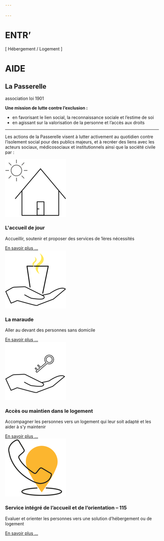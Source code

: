 ```yaml
---

---
```


<div class="py-5 rounded-1 shadow-lg" style="background-image: url('/img/header-accueil-1200.jpg'); background-size: cover;">
<div class="row g-5 py-5">
<div class="col-10 col-sm-1 col-lg-7"></div>
<div class="col-sm-8 col-lg-4 p-4 text-light">
<h1 class="lh-1 mb-3">ENTR’</h1>
<p class="fs-3 text-center">[ Hébergement / Logement ]</p>
<h1 class="lh-1 mb-3 text-end">AIDE</h1>
</div>
</div>
</div>


<div class="row align-items-start mt-5" style="background-image: url('/img/rond.png');">
<div class="col text-center fs-5">

## La Passerelle

association loi 1901

</div>
<div class="col">

**Une mission de lutte contre l’exclusion :**

-  en favorisant le lien social, la reconnaissance sociale et l’estime de soi
-  en agissant sur la valorisation de la personne et l’accès aux droits

___

Les actions de la Passerelle visent à lutter activement au quotidien contre l’isolement social pour des publics majeurs, et à recréer des liens avec les acteurs sociaux, médicosociaux et institutionnels ainsi que la société civile par :

</div>
</div>


<div class="container">
<div class="row g-4 py-5 row-cols-1 row-cols-lg-4">

<div class="col"><div class="p-3 bg-primary rounded-3 shadow">
<img src="/img/accueil-jour-200x189.png" />
<h3 class="fs-3 fw-bold">L'accueil de jour</h3>
<p>Accueillir, soutenir et proposer des services de 1ères nécessités</p>
<a href="/accueil-de-jour/" class="btn btn-primary btn-lg">En savoir plus ...</a>

</div></div>

<div class="col"><div class="p-3 rounded-3 shadow">
<img src="/img/maraude-200x189.png" />
<h3 class="fs-3 fw-bold">La maraude</h3>
<p>Aller au devant des personnes sans domicile</p>
<a href="/maraude/" class="btn btn-primary btn-lg">En savoir plus ...</a>
</div></div>

<div class="col"><div class="p-3 bg-secondary rounded-3 shadow">
<img src="/img/logement-200x189.png" />
<h3 class="fs-3 fw-bold">Accès ou maintien dans le logement</h3>
<p>Accompagner les personnes vers un logement qui leur soit adapté et les aider à s’y maintenir</p>
<a href="/acces-et-maintien-au-logement/" class="btn btn-primary btn-lg">En savoir plus ...</a>
</div></div>

<div class="col"><div class="p-3 rounded-3 shadow">
<img src="/img/115-2-200x189.png" />
<h3 class="fs-3 fw-bold">Service intégré de l’accueil et de l’orientation – 115</h3>
<p>Evaluer et orienter les personnes vers une solution d’hébergement ou de logement</p>
<a href="/siao-115/" class="btn btn-primary btn-lg">En savoir plus ...</a>
</div></div>

</div>
</div>